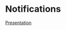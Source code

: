 # Notifications

[Presentation](https://docs.google.com/presentation/d/15OBx1EZit1g3ruzKQCZf0vejfjZn8tfPn46naXKAp6w/edit?usp=sharing)
